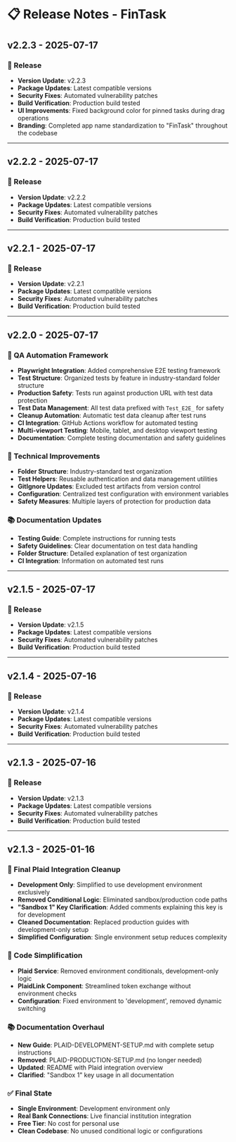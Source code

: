 # 📋 Release Notes - FinTask

## v2.2.3 - 2025-07-17
### 🚀 Release
- **Version Update**: v2.2.3
- **Package Updates**: Latest compatible versions
- **Security Fixes**: Automated vulnerability patches
- **Build Verification**: Production build tested
- **UI Improvements**: Fixed background color for pinned tasks during drag operations
- **Branding**: Completed app name standardization to "FinTask" throughout the codebase

---


## v2.2.2 - 2025-07-17
### 🚀 Release
- **Version Update**: v2.2.2
- **Package Updates**: Latest compatible versions
- **Security Fixes**: Automated vulnerability patches
- **Build Verification**: Production build tested

---


## v2.2.1 - 2025-07-17
### 🚀 Release
- **Version Update**: v2.2.1
- **Package Updates**: Latest compatible versions
- **Security Fixes**: Automated vulnerability patches
- **Build Verification**: Production build tested

---


## v2.2.0 - 2025-07-17
### 🧪 QA Automation Framework
- **Playwright Integration**: Added comprehensive E2E testing framework
- **Test Structure**: Organized tests by feature in industry-standard folder structure
- **Production Safety**: Tests run against production URL with test data protection
- **Test Data Management**: All test data prefixed with `Test_E2E_` for safety
- **Cleanup Automation**: Automatic test data cleanup after test runs
- **CI Integration**: GitHub Actions workflow for automated testing
- **Multi-viewport Testing**: Mobile, tablet, and desktop viewport testing
- **Documentation**: Complete testing documentation and safety guidelines

### 🔧 Technical Improvements
- **Folder Structure**: Industry-standard test organization
- **Test Helpers**: Reusable authentication and data management utilities
- **GitIgnore Updates**: Excluded test artifacts from version control
- **Configuration**: Centralized test configuration with environment variables
- **Safety Measures**: Multiple layers of protection for production data

### 📚 Documentation Updates
- **Testing Guide**: Complete instructions for running tests
- **Safety Guidelines**: Clear documentation on test data handling
- **Folder Structure**: Detailed explanation of test organization
- **CI Integration**: Information on automated test runs

---

## v2.1.5 - 2025-07-17
### 🚀 Release
- **Version Update**: v2.1.5
- **Package Updates**: Latest compatible versions
- **Security Fixes**: Automated vulnerability patches
- **Build Verification**: Production build tested

---

## v2.1.4 - 2025-07-16
### 🚀 Release
- **Version Update**: v2.1.4
- **Package Updates**: Latest compatible versions
- **Security Fixes**: Automated vulnerability patches
- **Build Verification**: Production build tested

---

## v2.1.3 - 2025-07-16
### 🚀 Release
- **Version Update**: v2.1.3
- **Package Updates**: Latest compatible versions
- **Security Fixes**: Automated vulnerability patches
- **Build Verification**: Production build tested

---

## v2.1.3 - 2025-01-16
### 🧹 Final Plaid Integration Cleanup
- **Development Only**: Simplified to use development environment exclusively
- **Removed Conditional Logic**: Eliminated sandbox/production code paths
- **"Sandbox 1" Key Clarification**: Added comments explaining this key is for development
- **Cleaned Documentation**: Replaced production guides with development-only setup
- **Simplified Configuration**: Single environment setup reduces complexity

### 🔧 Code Simplification
- **Plaid Service**: Removed environment conditionals, development-only logic
- **PlaidLink Component**: Streamlined token exchange without environment checks
- **Configuration**: Fixed environment to 'development', removed dynamic switching

### 📚 Documentation Overhaul
- **New Guide**: PLAID-DEVELOPMENT-SETUP.md with complete setup instructions
- **Removed**: PLAID-PRODUCTION-SETUP.md (no longer needed)
- **Updated**: README with Plaid integration overview
- **Clarified**: "Sandbox 1" key usage in all documentation

### ✅ Final State
- **Single Environment**: Development environment only
- **Real Bank Connections**: Live financial institution integration
- **Free Tier**: No cost for personal use
- **Clean Codebase**: No unused conditional logic or configurations